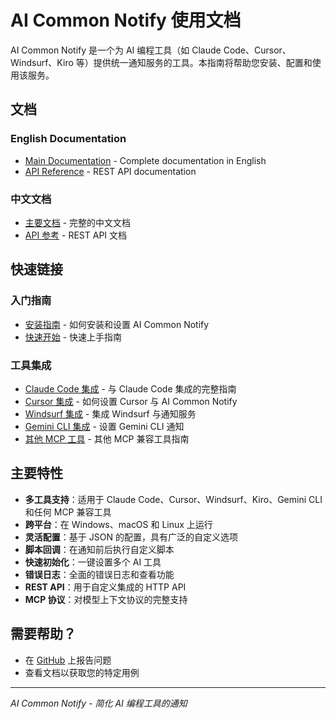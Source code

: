 # AI Common Notify 使用文档

AI Common Notify 是一个为 AI 编程工具（如 Claude Code、Cursor、Windsurf、Kiro 等）提供统一通知服务的工具。本指南将帮助您安装、配置和使用该服务。

## 文档

### English Documentation
- [Main Documentation](en/README.md) - Complete documentation in English
- [API Reference](en/advanced/api.md) - REST API documentation

### 中文文档
- [主要文档](zh/README.md) - 完整的中文文档
- [API 参考](zh/advanced/api.md) - REST API 文档

## 快速链接

### 入门指南
- [安装指南](zh/getting-started/installation.md) - 如何安装和设置 AI Common Notify
- [快速开始](zh/getting-started/quick-start.md) - 快速上手指南

### 工具集成
- [Claude Code 集成](zh/integrations/claude-code.md) - 与 Claude Code 集成的完整指南
- [Cursor 集成](zh/integrations/cursor.md) - 如何设置 Cursor 与 AI Common Notify
- [Windsurf 集成](zh/integrations/windsurf.md) - 集成 Windsurf 与通知服务
- [Gemini CLI 集成](zh/integrations/gemini-cli.md) - 设置 Gemini CLI 通知
- [其他 MCP 工具](zh/integrations/other-mcp-tools.md) - 其他 MCP 兼容工具指南

## 主要特性

- **多工具支持**：适用于 Claude Code、Cursor、Windsurf、Kiro、Gemini CLI 和任何 MCP 兼容工具
- **跨平台**：在 Windows、macOS 和 Linux 上运行
- **灵活配置**：基于 JSON 的配置，具有广泛的自定义选项
- **脚本回调**：在通知前后执行自定义脚本
- **快速初始化**：一键设置多个 AI 工具
- **错误日志**：全面的错误日志和查看功能
- **REST API**：用于自定义集成的 HTTP API
- **MCP 协议**：对模型上下文协议的完整支持

## 需要帮助？

- 在 [GitHub](https://github.com/MichealWayne/ai-common-notify/issues) 上报告问题
- 查看文档以获取您的特定用例

---
*AI Common Notify - 简化 AI 编程工具的通知*
